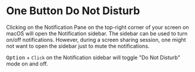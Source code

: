 # One Button Do Not Disturb

Clicking on the Notification Pane on the top-right corner of your screen on macOS will open the Notification sidebar. The sidebar can be used to turn on/off notifications. However, during a screen sharing session, one might not want to open the sidebar just to mute the notifications.

<kbd>Option</kbd> + `Click` on the Notification sidebar will toggle "Do Not Disturb" mode on and off.
